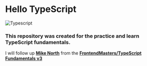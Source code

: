 # Hello TypeScript 
![Typescript](https://iconape.com/wp-content/png_logo_vector/typescript.png)

### This repository was created for the practice and learn **TypeScript** fundamentals.

I will follow up [**Mike North**](https://www.typescript-training.com/) from the [**FrontendMasters/TypeScript Fundamentals v3**](https://frontendmasters.com/courses/typescript-v3/) 